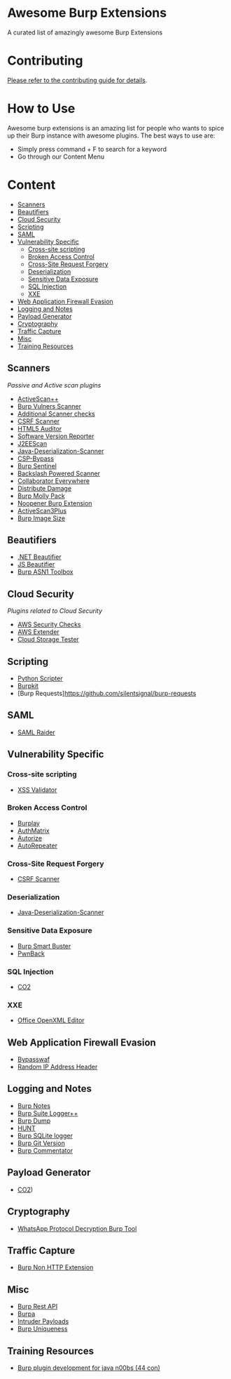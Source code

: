 # Awesome Burp Extensions
A curated list of amazingly awesome Burp Extensions

# Contributing

[Please refer to the contributing guide for details](CONTRIBUTING.md).


# How to Use
Awesome burp extensions is an amazing list for people who wants to spice up their Burp instance with awesome plugins. The best ways to use are:
 - Simply press command + F to search for a keyword
 - Go through our Content Menu

# Content
- [Scanners](#scanners)
- [Beautifiers](#beautifiers)
- [Cloud Security](#cloudsecurity)
- [Scripting](#scripting)
- [SAML](#saml)
- [Vulnerability Specific](#vulnerability-specific)
    - [Cross-site scripting](#cross-site-scripting)
    - [Broken Access Control](#broken-acess-control)
    - [Cross-Site Request Forgery](#cross-site-request-forgery)
    - [Deserialization](#deserialization)
    - [Sensitive Data Exposure](#sensitive-data-exposure)
    - [SQL Injection](#sql-injection)
    - [XXE](#xxe)
- [Web Application Firewall Evasion](#web-application-firewall-evasion)
- [Logging and Notes](#logging-and-notes)
- [Payload Generator](#payload-generator)
- [Cryptography](#cryptography)
- [Traffic Capture](#traffic-capture)
- [Misc](#misc)
- [Training Resources](#training-resources)

## Scanners

*Passive and Active scan plugins*

* [ActiveScan++](https://github.com/albinowax/ActiveScanPlusPlus)
* [Burp Vulners Scanner](https://github.com/vulnersCom/burp-vulners-scanner)
* [Additional Scanner checks](https://github.com/portswigger/additional-scanner-checks)
* [CSRF Scanner](https://github.com/ah8r/csrf)
* [HTML5 Auditor](https://github.com/PortSwigger/html5-auditor)
* [Software Version Reporter](https://github.com/augustd/burp-suite-software-version-checks)
* [J2EEScan](https://github.com/ilmila/J2EEScan)
* [Java-Deserialization-Scanner](https://github.com/federicodotta/Java-Deserialization-Scanner)
* [CSP-Bypass](https://github.com/moloch--/CSP-Bypass)
* [Burp Sentinel](https://github.com/dobin/BurpSentinel)
* [Backslash Powered Scanner](https://github.com/PortSwigger/backslash-powered-scanner)
* [Collaborator Everywhere](https://github.com/PortSwigger/collaborator-everywhere)
* [Distribute Damage](https://github.com/PortSwigger/distribute-damage)
* [Burp Molly Pack](https://github.com/yandex/burp-molly-pack)
* [Noopener Burp Extension](https://github.com/snoopysecurity/Noopener-Burp-Extension)
* [ActiveScan3Plus](https://github.com/silentsignal/ActiveScan3Plus)
* [Burp Image Size](https://github.com/silentsignal/burp-image-size)

## Beautifiers

* [.NET Beautifier](https://github.com/allfro/dotNetBeautifier) 
* [JS Beautifier](https://github.com/irsdl/BurpSuiteJSBeautifier) 
* [Burp ASN1 Toolbox](https://github.com/silentsignal/burp-asn1)

## Cloud Security

*Plugins related to Cloud Security*

* [AWS Security Checks](https://github.com/PortSwigger/aws-security-checks)
* [AWS Extender](https://github.com/VirtueSecurity/aws-extender.)
* [Cloud Storage Tester](https://github.com/PortSwigger/cloud-storage-tester)

## Scripting
* [Python Scripter](https://github.com/portswigger/python-scripter)
* [Burpkit](https://github.com/allfro/BurpKit)
* [Burp Requests]https://github.com/silentsignal/burp-requests

## SAML
* [SAML Raider](https://github.com/SAMLRaider/SAMLRaider)

## Vulnerability Specific

### Cross-site scripting

* [XSS Validator](https://github.com/nVisium/xssValidator)

### Broken Access Control

* [Burplay](https://github.com/SpiderLabs/burplay)
* [AuthMatrix](https://github.com/SecurityInnovation/AuthMatrix)
* [Autorize](https://github.com/Quitten/Autorize)
* [AutoRepeater](https://github.com/nccgroup/AutoRepeater)

### Cross-Site Request Forgery

* [CSRF Scanner](https://github.com/ah8r/csrf)

### Deserialization

* [Java-Deserialization-Scanner](https://github.com/federicodotta/Java-Deserialization-Scanner)

### Sensitive Data Exposure

* [Burp Smart Buster](https://github.com/pathetiq/BurpSmartBuster)
* [PwnBack](https://github.com/P3GLEG/PwnBack)

### SQL Injection

* [CO2](https://github.com/JGillam/burp-co2)

### XXE

* [Office OpenXML Editor](https://github.com/PortSwigger/office-open-xml-editor)

## Web Application Firewall Evasion
* [Bypasswaf](https://github.com/codewatchorg/bypasswaf)
* [Random IP Address Header](https://github.com/PortSwigger/random-ip-address-header)

## Logging and Notes
* [Burp Notes](https://github.com/SpiderLabs/BurpNotesExtension)
* [Burp Suite Logger++](https://github.com/nccgroup/BurpSuiteLoggerPlusPlus)
* [Burp Dump](https://github.com/crashgrindrips/burp-dump)
* [HUNT](https://github.com/bugcrowd/HUNT)
* [Burp SQLite logger](https://github.com/silentsignal/burp-sqlite-logger)
* [Burp Git Version](https://github.com/silentsignal/burp-git-version)
* [Burp Commentator](https://github.com/silentsignal/burp-commentator)

## Payload Generator
* [CO2](https://github.com/JGillam/burp-co2))

## Cryptography

* [WhatsApp Protocol Decryption Burp Tool](https://github.com/romanzaikin/BurpExtension-WhatsApp-Decryption-CheckPoint)

## Traffic Capture

* [Burp Non HTTP Extension](https://github.com/summitt/Burp-Non-HTTP-Extension)

## Misc

* [Burp Rest API](https://github.com/vmware/burp-rest-api)
* [Burpa](https://github.com/0x4D31/burpa)
* [Intruder Payloads](https://github.com/1N3/IntruderPayloads)
* [Burp Uniqueness](https://github.com/silentsignal/burp-uniqueness)

## Training Resources

* [Burp plugin development for java n00bs (44 con)](https://www.slideshare.net/marcwickenden/burp-plugin-development-for-java-n00bs-44-con)
